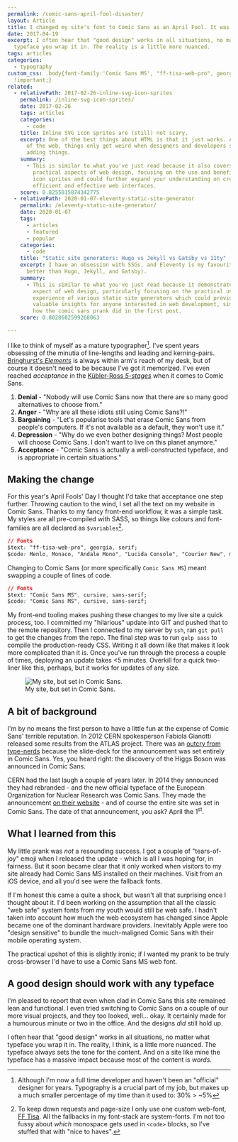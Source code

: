 ```yaml
---
permalink: /comic-sans-april-fool-disaster/
layout: Article
title: I changed my site's font to Comic Sans as an April Fool. It was a disaster.
date: 2017-04-19
excerpt: I often hear that "good design" works in all situations, no matter what
  typeface you wrap it in. The reality is a little more nuanced.
tags: articles
categories:
  - typography
custom_css: .body{font-family:'Comic Sans MS', "ff-tisa-web-pro", georgia,serif
  !important;}
related:
  - relativePath: 2017-02-26-inline-svg-icon-sprites
    permalink: /inline-svg-icon-sprites/
    date: 2017-02-26
    tags: articles
    categories:
      - code
    title: Inline SVG icon sprites are (still) not scary.
    excerpt: One of the best things about HTML is that it just works. As with much
      of the web, things only get weird when designers and developers start
      adding things.
    summary:
      - This is similar to what you've just read because it also covers the
        practical aspects of web design, focusing on the use and benefits of SVG
        icon sprites and could further expand your understanding on creating
        efficient and effective web interfaces.
    score: 0.8255815874342775
  - relativePath: 2020-01-07-eleventy-static-site-generator
    permalink: /eleventy-static-site-generator/
    date: 2020-01-07
    tags:
      - articles
      - featured
      - popular
    categories:
      - code
    title: "Static site generators: Hugo vs Jekyll vs Gatsby vs 11ty"
    excerpt: I have an obsession with SSGs, and Eleventy is my favourite (even
      better than Hugo, Jekyll, and Gatsby).
    summary:
      - This is similar to what you've just read because it demonstrates another
        aspect of web design, particularly focusing on the practical use and
        experience of various static site generators which could provide
        valuable insights for anyone interested in web development, similar to
        how the comic sans prank did in the first post.
    score: 0.8028602599268063

---
```


I like to think of myself as a mature typographer[^1]. I've spent years obsessing of the minutia of line-lengths and leading and kerning-pairs. [Bringhurst's _Elements_](http://amzn.to/2o3zgne) is always within arm's reach of my desk, but of course it doesn't need to be because I've got it memorized. I've even reached _acceptance_ in the [Kübler-Ross _5-stages_](https://en.wikipedia.org/wiki/K%C3%BCbler-Ross_model) when it comes to Comic Sans.

1. **Denial** - "Nobody will use Comic Sans now that there are so many good alternatives to choose from."
2. **Anger** - "Why are all these idiots still using Comic Sans?!"
3. **Bargaining** - "Let's popularise tools that erase Comic Sans from people's computers. If it's not available as a default, they won't use it."
4. **Depression** - "Why do we even bother designing things? Most people will choose Comic Sans. I don't want to live on this planet anymore."
5. **Acceptance** - "Comic Sans is actually a well-constructed typeface, and is appropriate in certain situations."

## Making the change

For this year's April Fools' Day I thought I'd take that acceptance one step further. Throwing caution to the wind, I set all the text on my website in Comic Sans. Thanks to my fancy front-end workflow, it was a simple task. My styles are all pre-compiled with SASS, so things like colours and font-families are all declared as `$variables`[^2].

```css
// Fonts
$text: "ff-tisa-web-pro", georgia, serif;
$code: Menlo, Monaco, "Andale Mono", "Lucida Console", "Courier New", monospace;
```

Changing to Comic Sans (or more specifically `Comic Sans MS`) meant swapping a couple of lines of code.

```css
// Fonts
$text: "Comic Sans MS", cursive, sans-serif;
$code: "Comic Sans MS", cursive, sans-serif;
```

My front-end tooling makes pushing these changes to my live site a quick process, too. I committed my "hilarious" update into GIT and pushed that to the remote repository. Then I connected to my server by `ssh`, ran `git pull` to get the changes from the repo. The final step was to run `gulp sass` to compile the production-ready CSS. Writing it all down like that makes it look more complicated than it is. Once you've run through the process a couple of times, deploying an update takes <5 minutes. Overkill for a quick two-liner like this, perhaps, but it works for updates of any size.

<figure class="post-content__image-wrapper">
    <img class="post-content__image" src="/images/articles/comic-sans-screenshot.png" alt="My site, but set in Comic Sans."/>
    <figcaption class="post-content__caption">My site, but set in Comic Sans.</figcaption>
</figure>

## A bit of background

I'm by no means the first person to have a little fun at the expense of Comic Sans' terrible reputation. In 2012 CERN spokesperson Fabiola Gianotti released some results from the ATLAS project. There was an [outcry from type-nerds](http://www.theverge.com/2012/7/4/3136652/cern-scientists-comic-sans-higgs-boson) because the slide-deck for the announcement was set entirely in Comic Sans. Yes, you heard right: the discovery of the Higgs Boson was announced in Comic Sans.

CERN had the last laugh a couple of years later. In 2014 they announced they had rebranded - and the new official typeface of the European Organization for Nuclear Research was Comic Sans. They made the announcement [on their website](https://home.cern/about/updates/2014/04/cern-switch-comic-sans) - and of course the entire site was set in Comic Sans. The date of that announcement, you ask? April the 1<sup>st</sup>.

## What I learned from this

My little prank was _not_ a resounding success. I got a couple of "tears-of-joy" emoji when I released the update - which is all I was hoping for, in fairness. But it soon became clear that it only worked when visitors to my site already had Comic Sans MS installed on their machines. Visit from an iOS device, and all you'd see were the fallback fonts.

If I'm honest this came a quite a shock, but wasn't all that surprising once I thought about it. I'd been working on the assumption that all the classic "web safe" system fonts from my youth would still _be_ web safe. I hadn't taken into account how much the web ecosystem has changed since Apple became one of the dominant hardware providers. Inevitably Apple were too "design sensitive" to bundle the much-maligned Comic Sans with their mobile operating system.

The practical upshot of this is slightly ironic; if I wanted my prank to be truly cross-browser I'd have to use a Comic Sans MS web font.

## A good design should work with any typeface

I'm pleased to report that even when clad in Comic Sans this site remained lean and functional. I even tried switching to Comic Sans on a couple of our more visual projects, and they too looked, well... okay. It certainly made for a humourous minute or two in the office. And the designs _did_ still hold up.

I often hear that "good design" works in all situations, no matter what typeface you wrap it in. The reality, I think, is a little more nuanced. The typeface always sets the tone for the content. And on a site like mine the typeface has a massive impact because most of the content is _words_.

[^1]: Although I'm now a full time developer and haven't been an "official" designer for years. Typography is a crucial part of my job, but makes up a much smaller percentage of my time than it used to: 30% > ~5%
[^2]: To keep down requests and page-size I only use one custom web-font, [FF Tisa](https://typekit.com/fonts/ff-tisa). All the fallbacks in my font-stack are system-fonts. I'm not too fussy about _which_ monospace gets used in `<code>` blocks, so I've stuffed that with "nice to haves".
